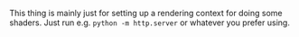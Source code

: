 This thing is mainly just for setting up a rendering context for doing some shaders. Just run e.g. ```python -m http.server``` or whatever you prefer using.
